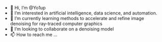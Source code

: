 - 👋 Hi, I’m @Yo1up
- 👀 I’m interested in artificial intelligence, data science, and automation.
- 🌱 I’m currently learning methods to accelerate and refine image denoising for ray-traced computer graphics
- 💞️ I’m looking to collaborate on a denoising model
- 📫 How to reach me ...

<!---
Yo1up/Yo1up is a ✨ special ✨ repository because its `README.md` (this file) appears on your GitHub profile.
You can click the Preview link to take a look at your changes.
--->
